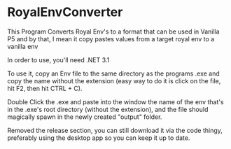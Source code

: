 # RoyalEnvConverter
 This Program Converts Royal Env's to a format that can be used in Vanilla P5 and by that, I mean it copy pastes values from a target royal env to a vanilla env
 
 In order to use, you'll need .NET 3.1
 
 To use it, copy an Env file to the same directory as the programs .exe and copy the name without the extension (easy way to do it is click on the file, hit F2, then hit CTRL + C).
 
 Double Click the .exe and paste into the window the name of the env that's in the .exe's root directory (without the extension), and the file should magically spawn in the newly created "output" folder.

Removed the release section, you can still download it via the code thingy, preferably using the desktop app so you can keep it up to date.
